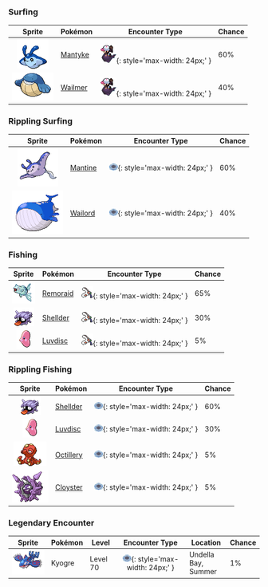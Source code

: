 

### Surfing

| Sprite | Pokémon | Encounter Type | Chance |
| :---: | --- | :---: | --- |
| ![Mantyke](../../assets/sprites/mantyke/front.gif "Mantyke: People organize tours to see this Pokémon frolic and skim the tops of waves with Remoraid.") | [Mantyke](../../pokemon/mantyke.md/) | ![Surfing](../../assets/encounter_types/surfing.png){: style='max-width: 24px;' } | 60% |
| ![Wailmer](../../assets/sprites/wailmer/front.gif "Wailmer: On sunny days, it lands on beaches to bounce like a ball and play. It spouts water from its nose.") | [Wailmer](../../pokemon/wailmer.md/) | ![Surfing](../../assets/encounter_types/surfing.png){: style='max-width: 24px;' } | 40%

### Rippling Surfing

| Sprite | Pokémon | Encounter Type | Chance |
| :---: | --- | :---: | --- |
| ![Mantine](../../assets/sprites/mantine/front.gif "Mantine: While elegantly swimming in the sea, it ignores Remoraid that cling to its fins seeking food scraps.") | [Mantine](../../pokemon/mantine.md/) | ![Rippling Surfing](../../assets/encounter_types/rippling_surfing.png){: style='max-width: 24px;' } | 60% |
| ![Wailord](../../assets/sprites/wailord/front.gif "Wailord: The biggest of all Pokémon. It can dive to a depth of almost 10,000 feet on only one breath.") | [Wailord](../../pokemon/wailord.md/) | ![Rippling Surfing](../../assets/encounter_types/rippling_surfing.png){: style='max-width: 24px;' } | 40%

### Fishing

| Sprite | Pokémon | Encounter Type | Chance |
| :---: | --- | :---: | --- |
| ![Remoraid](../../assets/sprites/remoraid/front.gif "Remoraid: It forcefully squirts water. The water jet never misses prey even if the Remoraid is deep in the sea.") | [Remoraid](../../pokemon/remoraid.md/) | ![Fishing](../../assets/encounter_types/fishing.png){: style='max-width: 24px;' } | 65% |
| ![Shellder](../../assets/sprites/shellder/front.gif "Shellder: It swims backward by opening and closing its two shells. Its large tongue is always kept hanging out.") | [Shellder](../../pokemon/shellder.md/) | ![Fishing](../../assets/encounter_types/fishing.png){: style='max-width: 24px;' } | 30% |
| ![Luvdisc](../../assets/sprites/luvdisc/front.gif "Luvdisc: It lives in warm seas. It is said that a couple finding this Pokémon will be blessed with eternal love.") | [Luvdisc](../../pokemon/luvdisc.md/) | ![Fishing](../../assets/encounter_types/fishing.png){: style='max-width: 24px;' } | 5%

### Rippling Fishing

| Sprite | Pokémon | Encounter Type | Chance |
| :---: | --- | :---: | --- |
| ![Shellder](../../assets/sprites/shellder/front.gif "Shellder: It swims backward by opening and closing its two shells. Its large tongue is always kept hanging out.") | [Shellder](../../pokemon/shellder.md/) | ![Rippling Fishing](../../assets/encounter_types/rippling_fishing.png){: style='max-width: 24px;' } | 60% |
| ![Luvdisc](../../assets/sprites/luvdisc/front.gif "Luvdisc: It lives in warm seas. It is said that a couple finding this Pokémon will be blessed with eternal love.") | [Luvdisc](../../pokemon/luvdisc.md/) | ![Rippling Fishing](../../assets/encounter_types/rippling_fishing.png){: style='max-width: 24px;' } | 30% |
| ![Octillery](../../assets/sprites/octillery/front.gif "Octillery: It loves to lurk inside holes in rocks. It sometimes sprays ink on prey by sticking out only its mouth.") | [Octillery](../../pokemon/octillery.md/) | ![Rippling Fishing](../../assets/encounter_types/rippling_fishing.png){: style='max-width: 24px;' } | 5% |
| ![Cloyster](../../assets/sprites/cloyster/front.gif "Cloyster: It fights by keeping its shell tightly shut for protection and by shooting spikes to repel foes.") | [Cloyster](../../pokemon/cloyster.md/) | ![Rippling Fishing](../../assets/encounter_types/rippling_fishing.png){: style='max-width: 24px;' } | 5% |

### Legendary Encounter

| Sprite | Pokémon | Level | Encounter Type | Location | Chance |
| :---: | --- | --- | :---: | --- | --- |
| ![Kyogre](../../assets/sprites/kyogre/front.gif "Kyogre: It is said to have widened the seas by causing downpours. It had been asleep in a marine trench.") | Kyogre | Level 70 | ![rippling_surfing](../../assets/encounter_types/rippling_surfing.png){: style='max-width: 24px;' } | Undella Bay,<br>Summer | 1% |
